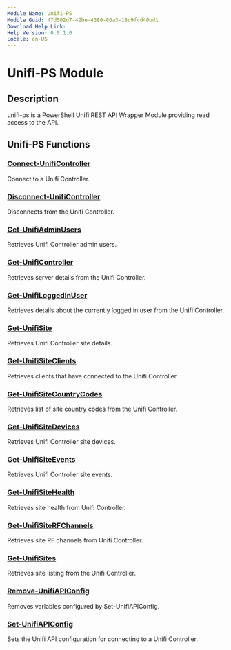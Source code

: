 ```yaml
---
Module Name: Unifi-PS
Module Guid: 47d502d7-42be-4380-80a3-18c9fcd40bd1
Download Help Link: 
Help Version: 0.0.1.0
Locale: en-US
---
```


# Unifi-PS Module
## Description
unifi-ps is a PowerShell Unifi REST API Wrapper Module providing read access to the API.

## Unifi-PS Functions
### [Connect-UnifiController](module/Connect-UnifiController.md)
Connect to a Unifi Controller.

### [Disconnect-UnifiController](module/Disconnect-UnifiController.md)
Disconnects from the Unifi Controller.

### [Get-UnifiAdminUsers](module/Get-UnifiAdminUsers.md)
Retrieves Unifi Controller admin users.

### [Get-UnifiController](module/Get-UnifiController.md)
Retrieves server details from the Unifi Controller.

### [Get-UnifiLoggedInUser](module/Get-UnifiLoggedInUser.md)
Retrieves details about the currently logged in user from the Unifi Controller.

### [Get-UnifiSite](module/Get-UnifiSite.md)
Retrieves Unifi Controller site details.

### [Get-UnifiSiteClients](module/Get-UnifiSiteClients.md)
Retrieves clients that have connected to the Unifi Controller.

### [Get-UnifiSiteCountryCodes](module/Get-UnifiSiteCountryCodes.md)
Retrieves list of site country codes from the Unifi Controller.

### [Get-UnifiSiteDevices](module/Get-UnifiSiteDevices.md)
Retrieves Unifi Controller site devices.

### [Get-UnifiSiteEvents](module/Get-UnifiSiteEvents.md)
Retrieves Unifi Controller site events.

### [Get-UnifiSiteHealth](module/Get-UnifiSiteHealth.md)
Retrieves site health from Unifi Controller.

### [Get-UnifiSiteRFChannels](module/Get-UnifiSiteRFChannels.md)
Retrieves site RF channels from Unifi Controller.

### [Get-UnifiSites](module/Get-UnifiSites.md)
Retrieves site listing from the Unifi Controller.

### [Remove-UnifiAPIConfig](module/Remove-UnifiAPIConfig.md)
Removes variables configured by Set-UnifiAPIConfig.

### [Set-UnifiAPIConfig](module/Set-UnifiAPIConfig.md)
Sets the Unifi API configuration for connecting to a Unifi Controller.
